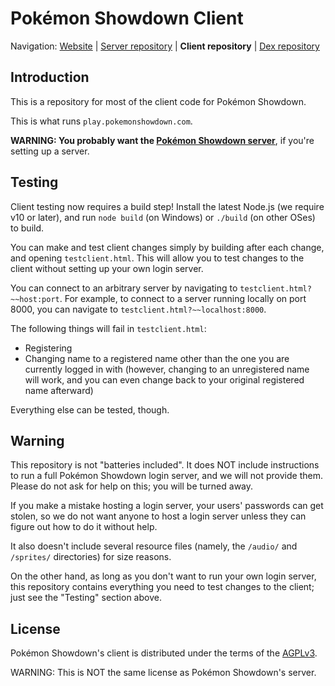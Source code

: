 Pokémon Showdown Client
========================================================================

Navigation: [Website][1] | [Server repository][2] | **Client repository** | [Dex repository][3]

  [1]: http://pokemonshowdown.com/
  [2]: https://github.com/Zarel/Pokemon-Showdown
  [3]: https://github.com/Zarel/Pokemon-Showdown-Dex

Introduction
------------------------------------------------------------------------

This is a repository for most of the client code for Pokémon Showdown.

This is what runs `play.pokemonshowdown.com`.

**WARNING: You probably want the [Pokémon Showdown server][4]**, if you're
setting up a server.

  [4]: https://github.com/Zarel/Pokemon-Showdown

Testing
------------------------------------------------------------------------

Client testing now requires a build step! Install the latest Node.js (we
require v10 or later), and run `node build` (on Windows) or `./build` (on
other OSes) to build.

You can make and test client changes simply by building after each change,
and opening `testclient.html`. This will allow you to test changes to the
client without setting up your own login server.

You can connect to an arbitrary server by navigating to
`testclient.html?~~host:port`. For example, to connect to a server running
locally on port 8000, you can navigate to `testclient.html?~~localhost:8000`.

The following things will fail in `testclient.html`:

+ Registering
+ Changing name to a registered name other than the one you are currently
  logged in with (however, changing to an unregistered name will work, and
  you can even change back to your original registered name afterward)

Everything else can be tested, though.

Warning
------------------------------------------------------------------------

This repository is not "batteries included". It does NOT include instructions
to run a full Pokémon Showdown login server, and we will not provide them.
Please do not ask for help on this; you will be turned away.

If you make a mistake hosting a login server, your users' passwords can get
stolen, so we do not want anyone to host a login server unless they can
figure out how to do it without help.

It also doesn't include several resource files (namely, the `/audio/` and
`/sprites/` directories) for size reasons.

On the other hand, as long as you don't want to run your own login server,
this repository contains everything you need to test changes to the client;
just see the "Testing" section above.

License
------------------------------------------------------------------------

Pokémon Showdown's client is distributed under the terms of the [AGPLv3][5].

  [5]: http://www.gnu.org/licenses/agpl-3.0.html

WARNING: This is NOT the same license as Pokémon Showdown's server.
